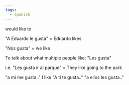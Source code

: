 ```yaml
---
tags:
  - spanish
---
```


would like to

"A Eduardo le gusta" = Eduardo likes

"Nos gusta" = we like

To talk about what multiple people like: "Les gusta"

i.e. "Les gusta ir al parque" = They like going to the park

"a mi me gusta.." I like "A ti te gusta.." "a ellos les gusta.."
